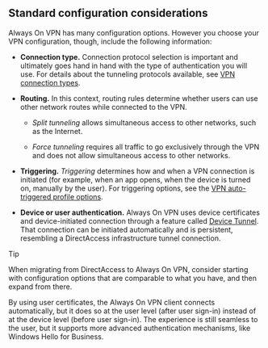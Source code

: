 ## Standard configuration considerations

Always On VPN has many configuration options. However you choose your VPN configuration, though, include the following information:

-   **Connection type.** Connection protocol selection is important and ultimately goes hand in hand with the type of authentication you will use. For details about the tunneling protocols available, see [VPN connection types](https://docs.microsoft.com/windows/security/identity-protection/vpn/vpn-connection-type/).

-   **Routing.** In this context, routing rules determine whether users can use other network routes while connected to the VPN.

    -   _Split tunneling_ allows simultaneous access to other networks, such as the Internet.

    -   _Force tunneling_ requires all traffic to go exclusively through the VPN and does not allow simultaneous access to other networks.

-   **Triggering.** _Triggering_ determines how and when a VPN connection is initiated (for example, when an app opens, when the device is turned on, manually by the user). For triggering options, see the [VPN auto-triggered profile options](https://docs.microsoft.com/windows/security/identity-protection/vpn/vpn-auto-trigger-profile/).

-   **Device or user authentication.** Always On VPN uses device certificates and device-initiated connection through a feature called [Device Tunnel](https://docs.microsoft.com/windows-server/remote/remote-access/vpn/vpn-device-tunnel-config). That connection can be initiated automatically and is persistent, resembling a DirectAccess infrastructure tunnel connection.

>[!TIP]
>When migrating from DirectAccess to Always On VPN, consider starting with configuration options that are comparable to what you have, and then expand from there.

By using user certificates, the Always On VPN client connects automatically, but it does so at the user level (after user sign-in) instead of at the device level (before user sign-in). The experience is still seamless to the user, but it supports more advanced authentication mechanisms, like Windows Hello for Business.
